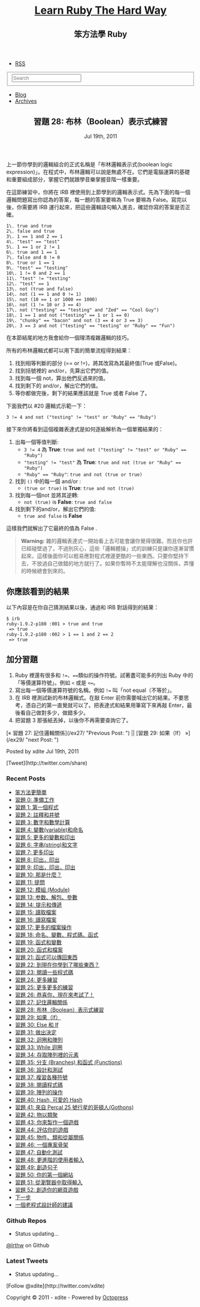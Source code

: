 <header role="banner">

<hgroup>

# [Learn Ruby The Hard Way](/)

## 笨方法學 Ruby

</hgroup>

</header>

<nav role="navigation">

*   [RSS](/atom.xml "subscribe via RSS")

<form action="http://google.com/search" method="get">

<fieldset role="search"><input type="hidden" name="q" value="site:lrthw.github.com"> <input class="search" type="text" name="q" results="0" placeholder="Search"></fieldset>

</form>

*   [Blog](/)
*   [Archives](/blog/archives)

</nav>

<div id="main">

<div id="content">

<div>

<article class="hentry" role="article">

<header>

# 習題 28: 布林（Boolean）表示式練習

<time datetime="2011-07-19T00:00:00+08:00" pubdate="" data-updated="true">Jul 19<span>th</span>, 2011</time>

</header>

<div class="entry-content">

上一節你學到的邏輯組合的正式名稱是「布林邏輯表示式(boolean logic expression)」。在程式中，布林邏輯可以說是無處不在。它們是電腦運算的基礎和重要組成部分，掌握它們就跟學音樂掌握音階一樣重要。

在這節練習中，你將在 IRB 裡使用到上節學到的邏輯表示式。先為下面的每一個邏輯問題寫出你認為的答案，每一題的答案要嘛為 True 要嘛為 False。寫完以後，你需要將 IRB 運行起來，把這些邏輯語句輸入進去，確認你寫的答案是否正確。

    1\. true and true
    2\. false and true
    3\. 1 == 1 and 2 == 1
    4\. "test" == "test"
    5\. 1 == 1 or 2 != 1
    6\. true and 1 == 1
    7\. false and 0 != 0
    8\. true or 1 == 1
    9\. "test" == "testing"
    10\. 1 != 0 and 2 == 1
    11\. "test" != "testing"
    12\. "test" == 1
    13\. not (true and false)
    14\. not (1 == 1 and 0 != 1)
    15\. not (10 == 1 or 1000 == 1000)
    16\. not (1 != 10 or 3 == 4)
    17\. not ("testing" == "testing" and "Zed" == "Cool Guy")
    18\. 1 == 1 and not ("testing" == 1 or 1 == 0)
    19\. "chunky" == "bacon" and not (3 == 4 or 3 == 3)
    20\. 3 == 3 and not ("testing" == "testing" or "Ruby" == "Fun")

在本節結尾的地方我會給你一個理清複雜邏輯的技巧。

所有的布林邏輯式都可以用下面的簡單流程得到結果：

1.  找到相等判斷的部分 (== or !=)，將其改寫為其最終值(True 或False)。
2.  找到括號裡的 and/or，先算出它們的值。
3.  找到每一個 not，算出他們反過來的值。
4.  找到剩下的 and/or，解出它們的值。
5.  等你都做完後，剩下的結果應該就是 True 或者 False 了。

下面我們以 #20 邏輯式示範一下：

`3 != 4 and not ("testing" != "test" or "Ruby" == "Ruby")`

接下來你將看到這個複雜表達式是如何逐級解析為一個單獨結果的：

1.  出每一個等值判斷:
    *   `3 != 4` 為 **True**: `true and not ("testing" != "test" or "Ruby" == "Ruby")`
    *   `"testing" != "test"` 為 **True**: `true and not (true or "Ruby" == "Ruby")`
    *   `"Ruby" == "Ruby"`: `true and not (true or true)`
2.  找到 `()` 中的每一個 and/or :
    *   `(true or true)` is **True**: `true and not (true)`
3.  找到每一個not 並將其逆轉:
    *   `not (true)` is **False**: `true and false`
4.  找到剩下的and/or，解出它們的值:
    *   `true and false` is **False**

這樣我們就解出了它最終的值為 False .

> **Warning:** 雜的邏輯表達式一開始看上去可能會讓你覺得很難。而且你也許已經碰壁過了，不過別灰心，這些「邏輯體操」式的訓練只是讓你逐漸習慣起來，這樣後面你可以輕易應對程式裡邊更酷的一些東西。只要你堅持下去，不放過自己做錯的地方就行了。如果你暫時不太能理解也沒關係，弄懂的時候總會到來的。

## 你應該看到的結果

以下內容是在你自己猜測結果以後，通過和 IRB 對話得到的結果：

    $ irb
    ruby-1.9.2-p180 :001 > true and true
     => true
    ruby-1.9.2-p180 :002 > 1 == 1 and 2 == 2
     => true

## 加分習題

1.  Ruby 裡還有很多和 `!=`、`==`類似的操作符號。試著盡可能多的列出 Ruby 中的「等價運算符號」。例如 `<` 或是 `<=`。
2.  寫出每一個等價運算符號的名稱。例如 `!=` 叫「not equal（不等於」。
3.  在 IRB 裡測試新的布林邏輯式。在敲 Enter 前你需要喊出它的結果。不要思考，憑自己的第一直覺就可以了。把表達式和結果用筆寫下來再敲 Enter，最後看自己做對多少，做錯多少。
4.  把習題 3 那張紙丟掉，以後你不再需要查詢它了。

</div>

<nav class="pagination">

<div>[« 習題 27: 記住邏輯關係](/ex27/ "Previous Post:
") || [習題 29: 如果（If） »](/ex29/ "next Post:
")</div>

</nav>

<footer>

<span class="byline author vcard">Posted by <span class="fn">xdite</span></span> <time datetime="2011-07-19T00:00:00+08:00" pubdate="" data-updated="true">Jul 19<span>th</span>, 2011</time>

<div class="sharing">[Tweet](http://twitter.com/share)</div>

</footer>

</article>

</div>

<aside class="sidebar">

<section>

# Recent Posts

*   [笨方法更簡單](/intro/)
*   [習題 0: 準備工作](/ex00/)
*   [習題 1: 第一個程式](/ex01/)
*   [習題 2: 註釋和井號](/ex02/)
*   [習題 3: 數字和數學計算](/ex03/)
*   [習題 4: 變數(variable)和命名](/ex04/)
*   [習題 5: 更多的變數和印出](/ex05/)
*   [習題 6: 字串(string)和文字](/ex06/)
*   [習題 7: 更多印出](/ex07/)
*   [習題 8: 印出，印出](/ex08/)
*   [習題 9: 印出，印出，印出](/ex09/)
*   [習題 10: 那是什麼？](/ex10/)
*   [習題 11: 提問](/ex11/)
*   [習題 12: 模組 (Module)](/ex12/)
*   [習題 13: 参数、解包、參數](/ex13/)
*   [習題 14: 提示和傳遞](/ex14/)
*   [習題 15: 讀取檔案](/ex15/)
*   [習題 16: 讀寫檔案](/ex16/)
*   [習題 17: 更多的檔案操作](/ex17/)
*   [習題 18: 命名、變數、程式碼、函式](/ex18/)
*   [習題 19: 函式和變數](/ex19/)
*   [習題 20: 函式和檔案](/ex20/)
*   [習題 21: 函式可以傳回東西](/ex21/)
*   [習題 22: 到現在你學到了哪些東西？](/ex22/)
*   [習題 23: 閱讀一些程式碼](/ex23/)
*   [習題 24: 更多練習](/ex24/)
*   [習題 25: 更多更多的練習](/ex25/)
*   [習題 26: 恭喜你，現在來考試了！](/ex26/)
*   [習題 27: 記住邏輯關係](/ex27/)
*   [習題 28: 布林（Boolean）表示式練習](/ex28/)
*   [習題 29: 如果（If）](/ex29/)
*   [習題 30: Else 和 If](/ex30/)
*   [習題 31: 做出決定](/ex31/)
*   [習題 32: 迴圈和陣列](/ex32/)
*   [習題 33: While 迴圈](/ex33/)
*   [習題 34: 存取陣列裡的元素](/ex34/)
*   [習題 35: 分支 (Branches) 和函式 (Functions)](/ex35/)
*   [習題 36: 設計和測試](/ex36/)
*   [習題 37: 複習各種符號](/ex37/)
*   [習題 38: 閱讀程式碼](/ex38/)
*   [習題 39: 陣列的操作](/ex39/)
*   [習題 40: Hash, 可愛的 Hash](/ex40/)
*   [習題 41: 來自 Percal 25 號行星的哥頓人(Gothons)](/ex41/)
*   [習題 42: 物以類聚](/ex42/)
*   [習題 43: 你來製作一個遊戲](/ex43/)
*   [習題 44: 評估你的遊戲](/ex44/)
*   [習題 45: 物件、類和從屬關係](/ex45/)
*   [習題 46: 一個專案骨架](/ex46/)
*   [習題 47: 自動化測試](/ex47/)
*   [習題 48: 更進階的使用者輸入](/ex48/)
*   [習題 49: 創造句子](/ex49/)
*   [習題 50: 你的第一個網站](/ex50/)
*   [習題 51: 從瀏覽器中取得輸入](/ex51/)
*   [習題 52: 創造你的網頁遊戲](/ex52/)
*   [下一步](/next/)
*   [一個老程式設計師的建議](/advice/)

</section>

<section>

# Github Repos

*   Status updating...

[@lrthw](https://github.com/lrthw) on Github <script type="text/javascript">$.domReady(function(){ if (!window.jXHR){ var jxhr = document.createElement('script'); jxhr.type = 'text/javascript'; jxhr.src = '/javascripts/libs/jXHR.js'; var s = document.getElementsByTagName('script')[0]; s.parentNode.insertBefore(jxhr, s); } github.showRepos({ user: 'lrthw', count: 0, skip_forks: true, target: '#gh_repos' }); });</script></section>

<section>

# Latest Tweets

*   Status updating...

<script type="text/javascript">$.domReady(function(){ getTwitterFeed("xdite", 4, false); });</script> [Follow @xdite](http://twitter.com/xdite)</section>

</aside>

</div>

</div>

<footer role="contentinfo">

Copyright © 2011 - xdite - <span class="credit">Powered by [Octopress](http://octopress.org)</span>

</footer>

<script type="text/javascript">var disqus_shortname = 'learnrubythehardway'; var disqus_script = 'count.js'; (function () { var dsq = document.createElement('script'); dsq.type = 'text/javascript'; dsq.async = true; dsq.src = 'http://' + disqus_shortname + '.disqus.com/' + disqus_script; (document.getElementsByTagName('head')[0] || document.getElementsByTagName('body')[0]).appendChild(dsq); }());</script> <script type="text/javascript">(function() { var script = document.createElement('script'); script.type = 'text/javascript'; script.async = true; script.src = 'https://apis.google.com/js/plusone.js'; var s = document.getElementsByTagName('script')[0]; s.parentNode.insertBefore(script, s); })();</script> <script type="text/javascript">(function(){ var twitterWidgets = document.createElement('script'); twitterWidgets.type = 'text/javascript'; twitterWidgets.async = true; twitterWidgets.src = 'http://platform.twitter.com/widgets.js'; document.getElementsByTagName('head')[0].appendChild(twitterWidgets); })();</script> <script type="text/javascript">var _gaq = _gaq || []; _gaq.push(['_setAccount', 'UA-537077-9']); _gaq.push(['_trackPageview']); (function() { var ga = document.createElement('script'); ga.type = 'text/javascript'; ga.async = true; ga.src = ('https:' == document.location.protocol ? 'https://ssl' : 'http://www') + '.google-analytics.com/ga.js'; var s = document.getElementsByTagName('script')[0]; s.parentNode.insertBefore(ga, s); })();</script>
